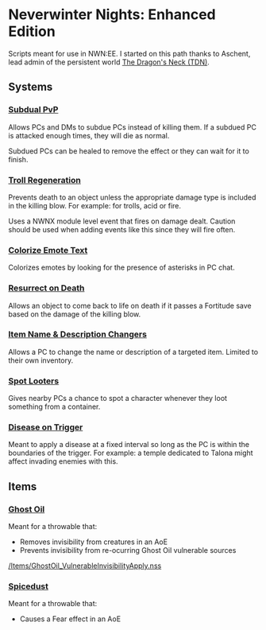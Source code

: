 # Neverwinter Nights: Enhanced Edition
Scripts meant for use in NWN:EE. I started on this path thanks to Aschent, lead admin of the persistent world [The Dragon's Neck (TDN)](https://www.dragonsneck.com/).

## Systems

### [Subdual PvP](/Systems/Subdual_PvP)

Allows PCs and DMs to subdue PCs instead of killing them. If a subdued PC is attacked enough times, they will die as normal.

Subdued PCs can be healed to remove the effect or they can wait for it to finish.

### [Troll Regeneration](/Systems/Troll_Regeneration_Prevent_Death/_mod_ondamage.nss)

Prevents death to an object unless the appropriate damage type is included in the killing blow. For example: for trolls, acid or fire.

Uses a NWNX module level event that fires on damage dealt. Caution should be used when adding events like this since they will fire often.

### [Colorize Emote Text](/Systems/Colorize_Emote_Text)

Colorizes emotes by looking for the presence of asterisks in PC chat.

### [Resurrect on Death](/Systems/Resurrect_on_Death)

Allows an object to come back to life on death if it passes a Fortitude save based on the damage of the killing blow.

### [Item Name & Description Changers](/Systems/Item_Name_Description_Changers)

Allows a PC to change the name or description of a targeted item. Limited to their own inventory.

### [Spot Looters](/Systems/Spot_Looters/tdn_evt_ondist.nss)

Gives nearby PCs a chance to spot a character whenever they loot something from a container.

### [Disease on Trigger](/Systems/Disease_on_Trigger)

Meant to apply a disease at a fixed interval so long as the PC is within the boundaries of the trigger. For example: a temple dedicated to Talona might affect invading enemies with this.

## Items

### [Ghost Oil](/Items/GhostOil_RemoveInvisibility.nss)

Meant for a throwable that:

- Removes invisibility from creatures in an AoE
- Prevents invisibility from re-ocurring Ghost Oil vulnerable sources

[/Items/GhostOil_VulnerableInvisibilityApply.nss](/Items/GhostOil_VulnerableInvisibilityApply.nss)

### [Spicedust](/Items/Spicedust_Fear_AoE.nss)

Meant for a throwable that:

- Causes a Fear effect in an AoE
